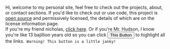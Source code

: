 Hi, welcome to my personal site, feel free to check out the projects, about, or contact sections. If you'd like to check out or use code, this project is [open source](https://github.com/readf0x/readf0x.planetbob.net) and permissively licensed, the details of which are on the license information page.<br>If you're my friend nicholas, [click here](/nicholas/). Or if you're Mr. Hudson, I know you're like 13 bajillion years old so you can click 
<button class="btn btn-navbar inline" onclick="hudson()">This Button</button>
 to highlight all the links.` Warning! This button is a little janky!`